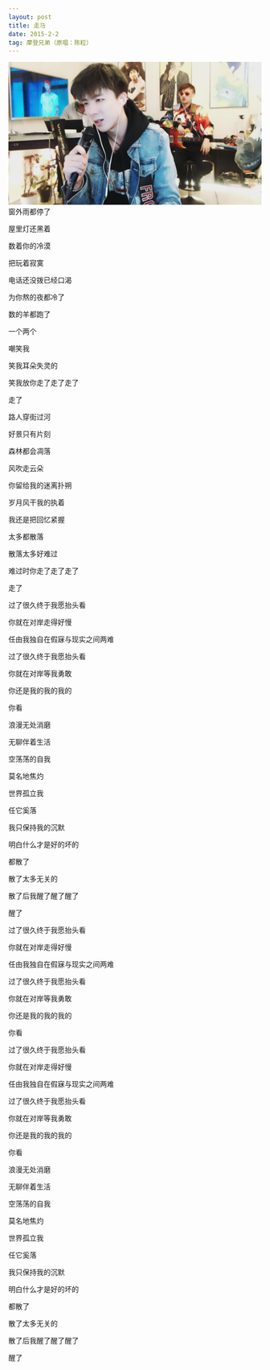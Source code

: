 ```yaml
---
layout: post
title: 走马
date: 2015-2-2 
tag: 摩登兄弟（原唱：陈粒）
---
```

![](/images/posts/image/369.jpg)
窗外雨都停了

屋里灯还黑着

数着你的冷漠

把玩着寂寞

电话还没拨已经口渴

为你熬的夜都冷了

数的羊都跑了

一个两个

嘲笑我

笑我耳朵失灵的

笑我放你走了走了走了

走了

路人穿街过河

好景只有片刻

森林都会凋落

风吹走云朵

你留给我的迷离扑朔

岁月风干我的执着

我还是把回忆紧握

太多都散落

散落太多好难过

难过时你走了走了走了

走了

过了很久终于我愿抬头看

你就在对岸走得好慢

任由我独自在假寐与现实之间两难

过了很久终于我愿抬头看

你就在对岸等我勇敢

你还是我的我的我的

你看

浪漫无处消磨

无聊伴着生活

空荡荡的自我

莫名地焦灼

世界孤立我

任它奚落

我只保持我的沉默

明白什么才是好的坏的

都散了

散了太多无关的

散了后我醒了醒了醒了

醒了

过了很久终于我愿抬头看

你就在对岸走得好慢

任由我独自在假寐与现实之间两难

过了很久终于我愿抬头看

你就在对岸等我勇敢

你还是我的我的我的

你看

过了很久终于我愿抬头看

你就在对岸走得好慢

任由我独自在假寐与现实之间两难

过了很久终于我愿抬头看

你就在对岸等我勇敢

你还是我的我的我的

你看

浪漫无处消磨

无聊伴着生活

空荡荡的自我

莫名地焦灼

世界孤立我

任它奚落

我只保持我的沉默

明白什么才是好的坏的

都散了

散了太多无关的

散了后我醒了醒了醒了

醒了


